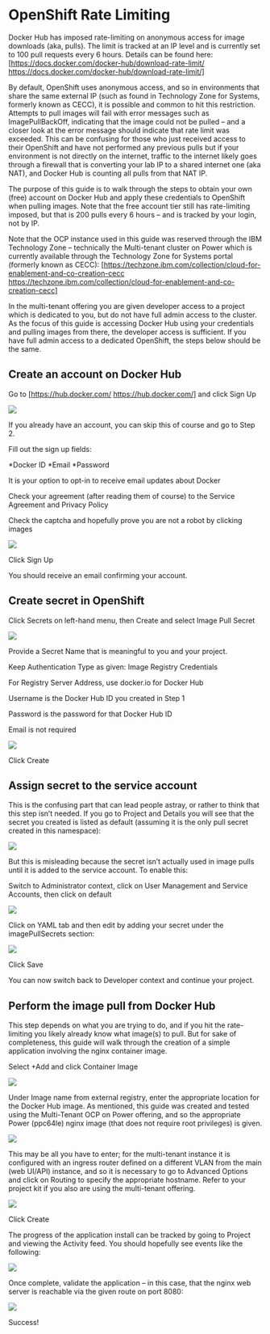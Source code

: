 # OpenShift Rate Limiting

Docker Hub has imposed rate-limiting on anonymous access for image downloads (aka, pulls). The limit is tracked at an IP level and is currently set to 100 pull requests every 6 hours. Details can be found here: [https://docs.docker.com/docker-hub/download-rate-limit/ https://docs.docker.com/docker-hub/download-rate-limit/]

By default, OpenShift uses anonymous access, and so in environments that share the same external IP (such as found in Technology Zone for Systems, formerly known as CECC), it is possible and common to hit this restriction. Attempts to pull images will fail with error messages such as ImagePullBackOff, indicating that the image could not be pulled – and a closer look at the error message should indicate that rate limit was exceeded. This can be confusing for those who just received access to their OpenShift and have not performed any previous pulls but if your environment is not directly on the internet, traffic to the internet likely goes through a firewall that is converting your lab IP to a shared internet one (aka NAT), and Docker Hub is counting all pulls from that NAT IP.

The purpose of this guide is to walk through the steps to obtain your own (free) account on Docker Hub and apply these credentials to OpenShift when pulling images. Note that the free account tier still has rate-limiting imposed, but that is 200 pulls every 6 hours – and is tracked by your login, not by IP.

Note that the OCP instance used in this guide was reserved through the IBM Technology Zone – technically the Multi-tenant cluster on Power which is currently available through the Technology Zone for Systems portal (formerly known as CECC): [https://techzone.ibm.com/collection/cloud-for-enablement-and-co-creation-cecc https://techzone.ibm.com/collection/cloud-for-enablement-and-co-creation-cecc]

In the multi-tenant offering you are given developer access to a project which is dedicated to you, but do not have full admin access to the cluster. As the focus of this guide is accessing Docker Hub using your credentials and pulling images from there, the developer access is sufficient. If you have full admin access to a dedicated OpenShift, the steps below should be the same.

## Create an account on Docker Hub

Go to [https://hub.docker.com/ https://hub.docker.com/] and click Sign Up

![](images/Ratelimit-1.png)

If you already have an account, you can skip this of course and go to Step 2.

Fill out the sign up fields:

*Docker ID 
*Email 
*Password 

It is your option to opt-in to receive email updates about Docker

Check your agreement (after reading them of course) to the Service Agreement and Privacy Policy

Check the captcha and hopefully prove you are not a robot by clicking images

![](images/Ratelimit-2.png)

Click Sign Up

You should receive an email confirming your account.

## Create secret in OpenShift

Click Secrets on left-hand menu, then Create and select Image Pull Secret

![](images/Ratelimit-3)

Provide a Secret Name that is meaningful to you and your project.

Keep Authentication Type as given: Image Registry Credentials

For Registry Server Address, use docker.io for Docker Hub

Username is the Docker Hub ID you created in Step 1

Password is the password for that Docker Hub ID

Email is not required

![](images/Ratelimit-4.png)

Click Create

## Assign secret to the service account

This is the confusing part that can lead people astray, or rather to think that this step isn’t needed. If you go to Project and Details you will see that the secret you created is listed as default (assuming it is the only pull secret created in this namespace):

![](images/Ratelimit-5.png)

But this is misleading because the secret isn’t actually used in image pulls until it is added to the service account. To enable this:

Switch to Administrator context, click on User Management and Service Accounts, then click on default

![](images/Ratelimit-6.png)

Click on YAML tab and then edit by adding your secret under the imagePullSecrets section:

![](images/Ratelimit-7.png)

Click Save

You can now switch back to Developer context and continue your project.

## Perform the image pull from Docker Hub

This step depends on what you are trying to do, and if you hit the rate-limiting you likely already know what image(s) to pull. But for sake of completeness, this guide will walk through the creation of a simple application involving the nginx container image.

Select +Add and click Container Image

![](images/Ratelimit-8.png)

Under Image name from external registry, enter the appropriate location for the Docker Hub image. As mentioned, this guide was created and tested using the Multi-Tenant OCP on Power offering, and so the appropriate Power (ppc64le) nginx image (that does not require root privileges) is given.

![](images/Ratelimit-9.png)

This may be all you have to enter; for the multi-tenant instance it is configured with an ingress router defined on a different VLAN from the main (web UI/API) instance, and so it is necessary to go to Advanced Options and click on Routing to specify the appropriate hostname. Refer to your project kit if you also are using the multi-tenant offering.

![](images/Ratelimit-10.png)

Click Create

The progress of the application install can be tracked by going to Project and viewing the Activity feed. You should hopefully see events like the following:

![](images/Ratelimit-11.png)

Once complete, validate the application – in this case, that the nginx web server is reachable via the given route on port 8080:

![](images/Ratelimit-12.png)

Success!
